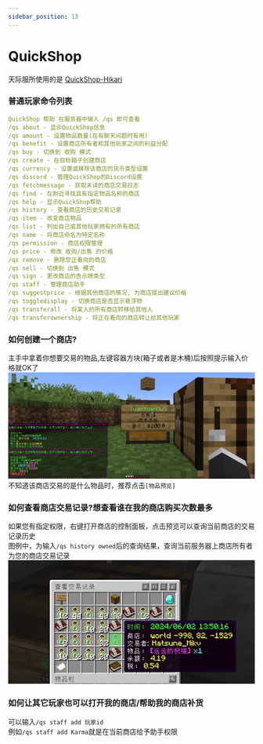 ```yaml
---
sidebar_position: 13
---
```

# QuickShop
天际服所使用的是 [QuickShop-Hikari](https://modrinth.com/plugin/quickshop-hikari)  
### 普通玩家命令列表
```yaml
QuickShop 帮助 在服务器中输入 /qs 即可查看
/qs about - 显示QuickShop信息
/qs amount - 设置物品数量(在有聊天问题时有用)
/qs benefit - 设置商店所有者和其他玩家之间的利益分配
/qs buy - 切换到 收购 模式
/qs create - 在目标箱子创建商店
/qs currency - 设置或移除该商店的货币类型设置
/qs discord - 管理QuickShop的Discord设置
/qs fetchmessage - 获取未读的商店交易日志
/qs find - 在附近寻找具有指定物品名称的商店
/qs help - 显示QuickShop帮助
/qs history - 查看商店的历史交易记录
/qs item - 改变商店物品
/qs list - 列出自己或其他玩家拥有的所有商店
/qs name - 将商店命名为特定名称
/qs permission - 商店权限管理
/qs price - 修改 收购/出售 的价格
/qs remove - 删除您正看向的商店
/qs sell - 切换到 出售 模式
/qs sign - 更改商店的告示牌类型
/qs staff - 管理商店助手
/qs suggestprice - 根据其他商店的情况, 为商店提出建议价格
/qs toggledisplay - 切换商店是否显示悬浮物
/qs transferall - 将某人的所有商店转移给其他人
/qs transferownership - 将正在看向的商店转让给其他玩家
```
### 如何创建一个商店?
主手中拿着你想要交易的物品,左键容器方块(箱子或者是木桶)后按照提示输入价格就OK了
![](_images/shopinfo.png)  
不知道该商店交易的是什么物品时，推荐点击`[物品预览]`
### 如何查看商店交易记录?想查看谁在我的商店购买次数最多
如果您有指定权限，右键打开商店的控制面板，点击预览可以查询当前商店的交易记录历史  
图例中，为输入`/qs history owned`后的查询结果，查询当前服务器上商店所有者为您的商店交易记录  
![](_images/shophistory.png)
### 如何让其它玩家也可以打开我的商店/帮助我的商店补货
可以输入`/qs staff add 玩家id`  
例如`/qs staff add Karma`就是在当前商店给予助手权限  
